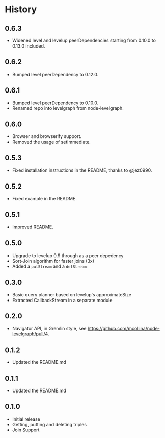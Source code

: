 
History
======

## 0.6.3

* Widened level and levelup peerDependencies starting from 0.10.0 to
  0.13.0 included.

## 0.6.2

* Bumped level peerDependency to 0.12.0.

## 0.6.1

* Bumped level peerDependency to 0.10.0.
* Renamed repo into levelgraph from node-levelgraph.

## 0.6.0

* Browser and browserify support.
* Removed the usage of setImmediate.

## 0.5.3

* Fixed installation instructions in the README,
  thanks to @jez0990.

## 0.5.2

* Fixed example in the README.

## 0.5.1

* Improved README.

## 0.5.0

* Upgrade to levelup 0.9 through as a peer depedency
* Sort-Join algorithm for faster joins (3x)
* Added a `putStream` and a `delStream`

## 0.3.0

* Basic query planner based on levelup's approximateSize
* Extracted CallbackStream in a separate module

## 0.2.0

* Navigator API, in Gremlin style, see
  https://github.com/mcollina/node-levelgraph/pull/4.

## 0.1.2

* Updated the README.md

## 0.1.1

* Updated the README.md

## 0.1.0

* Initial release
* Getting, putting and deleting triples
* Join Support
